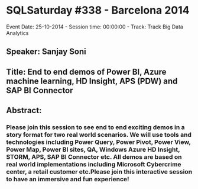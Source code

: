 # SQLSaturday #338 - Barcelona 2014
Event Date: 25-10-2014 - Session time: 00:00:00 - Track: Track Big Data Analytics
## Speaker: Sanjay Soni
## Title: End to end demos of Power BI, Azure machine learning, HD Insight, APS (PDW) and SAP BI Connector
## Abstract:
### Please join this session to see end to end exciting demos in a story format for two real world scenarios. We will use tools and technologies including Power Query, Power Pivot, Power View, Power Map, Power BI sites, QA, Windows Azure HD Insight, STORM,  APS, SAP BI Connector etc. All demos are based on real world implementations including Microsoft Cybercrime center,  a retail customer etc.Please join this interactive session to have an immersive and fun experience!
